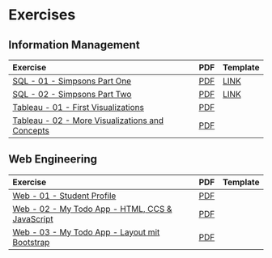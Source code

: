 # Exercises

## Information Management

| Exercise | PDF | Template |
| :--- | :--- | :--- |
| [SQL - 01 - Simpsons Part One](https://docs.google.com/document/d/1ycYIhgJP0bblPo5wk24NTsp5w711E_cXtzsv5K22pdI/preview) | [PDF](https://docs.google.com/document/d/1ycYIhgJP0bblPo5wk24NTsp5w711E_cXtzsv5K22pdI/export?format=pdf) | [LINK](https://winf-hsos.github.io/databricks-notebooks/information-management/Template%20-%20Simpsons.html) |
| [SQL - 02 - Simpsons Part Two](https://docs.google.com/document/d/1Oq-cJh3VzTNa_GzS8qdSFWuuLaMoLrxx6Z1gTdTsGoI/preview) | [PDF](https://docs.google.com/document/d/1Oq-cJh3VzTNa_GzS8qdSFWuuLaMoLrxx6Z1gTdTsGoI/export?format=pdf) | [LINK](https://winf-hsos.github.io/databricks-notebooks/information-management/Template%20-%20Simpsons.html) |
| [Tableau - 01 - First Visualizations](https://docs.google.com/document/d/1flbWjKlfBwHff-7QJbdBCI8NQirXB-G64bVbCDPxFdc/preview) | [PDF](https://docs.google.com/document/d/1flbWjKlfBwHff-7QJbdBCI8NQirXB-G64bVbCDPxFdc/export?format=pdf) |  |
| [Tableau - 02 - More Visualizations and Concepts](https://docs.google.com/document/d/1tHgKrEnFruE0oJC9ADEqNB6Htc99sWfqRqxe3U7iwi4/preview) | [PDF](https://docs.google.com/document/d/1tHgKrEnFruE0oJC9ADEqNB6Htc99sWfqRqxe3U7iwi4/export?format=pdf) |  |

## Web Engineering

| Exercise | PDF | Template |
| :--- | :--- | :--- |
| [Web - 01 - Student Profile](https://docs.google.com/document/d/1bhiq66iA2WqQaYc6qZ4ahofT8A8lmQhjgzRhG4uOAmU/preview) | [PDF](https://docs.google.com/document/d/1bhiq66iA2WqQaYc6qZ4ahofT8A8lmQhjgzRhG4uOAmU/export?format=pdf) |  |
| [Web - 02 - My Todo App - HTML, CCS & JavaScript](https://docs.google.com/document/d/1QWXvzImXu9rQ4sz6DnXBkeBXloSJyrVEe8bFNbrIPVY/preview) | [PDF](https://docs.google.com/document/d/1QWXvzImXu9rQ4sz6DnXBkeBXloSJyrVEe8bFNbrIPVY/export?format=pdf) |  |
| [Web - 03 - My Todo App - Layout mit Bootstrap](https://docs.google.com/document/d/1HCsL-rtR2pzIfIcAE1t69UunQiyUnCewmMD1D46qkSo/preview) | [PDF](https://docs.google.com/document/d/1HCsL-rtR2pzIfIcAE1t69UunQiyUnCewmMD1D46qkSo/export?format=pdf) |  |



